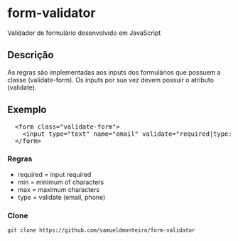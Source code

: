 # form-validator

Validador de formulário desenvolvido em JavaScript

## Descrição

As regras são implementadas aos inputs dos formulários que possuem a classe (validate-form). Os inputs por sua vez devem possuir o atributo (validate).

## Exemplo

<pre>
  &lt;form class="validate-form"&gt;
    &lt;input type="text" name="email" validate="required|type:email|max:50"&gt;
  &lt;/form&gt;
</pre>
  
### Regras

* required = input required
* min = minimum of characters
* max = maximum characters
* type = validate (email, phone)

### Clone

```
git clone https://github.com/samueldmonteiro/form-validator
```
